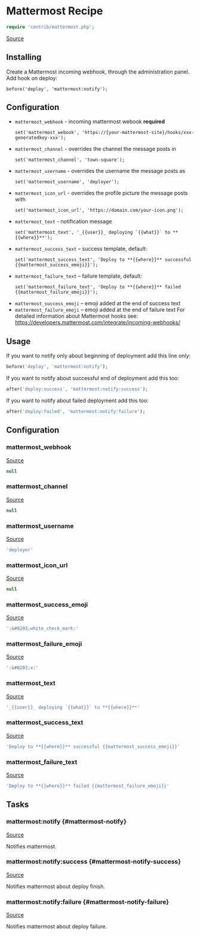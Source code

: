 <!-- DO NOT EDIT THIS FILE! -->
<!-- Instead edit contrib/mattermost.php -->
<!-- Then run bin/docgen -->

# Mattermost Recipe

```php
require 'contrib/mattermost.php';
```

[Source](/contrib/mattermost.php)



## Installing
Create a Mattermost incoming webhook, through the administration panel.
Add hook on deploy:
```
before('deploy', 'mattermost:notify');
```
## Configuration
 - `mattermost_webhook` - incoming mattermost webook **required**
   ```
   set('mattermost_webook', 'https://{your-mattermost-site}/hooks/xxx-generatedkey-xxx');
   ```
 - `mattermost_channel` - overrides the channel the message posts in
   ```
   set('mattermost_channel', 'town-square');
   ```
 - `mattermost_username` - overrides the username the message posts as
   ```
   set('mattermost_username', 'deployer');
   ```
 - `mattermost_icon_url` - overrides the profile picture the message posts with
   ```
   set('mattermost_icon_url', 'https://domain.com/your-icon.png');
   ```
 - `mattermost_text` - notification message
   ```
   set('mattermost_text', '_{{user}}_ deploying `{{what}}` to **{{where}}**');
   ```
 - `mattermost_success_text` – success template, default:
   ```
   set('mattermost_success_text', 'Deploy to **{{where}}** successful {{mattermost_success_emoji}}');
   ```
 - `mattermost_failure_text` – failure template, default:
   ```
   set('mattermost_failure_text', 'Deploy to **{{where}}** failed {{mattermost_failure_emoji}}');
   ```
 - `mattermost_success_emoji` – emoji added at the end of success text
 - `mattermost_failure_emoji` – emoji added at the end of failure text
 For detailed information about Mattermost hooks see: https://developers.mattermost.com/integrate/incoming-webhooks/
## Usage
If you want to notify only about beginning of deployment add this line only:
```php
before('deploy', 'mattermost:notify');
```
If you want to notify about successful end of deployment add this too:
```php
after('deploy:success', 'mattermost:notify:success');
```
If you want to notify about failed deployment add this too:
```php
after('deploy:failed', 'mattermost:notify:failure');
```


## Configuration
### mattermost_webhook
[Source](https://github.com/deployphp/deployer/blob/master/contrib/mattermost.php#L81)



```php title="Default value"
null
```


### mattermost_channel
[Source](https://github.com/deployphp/deployer/blob/master/contrib/mattermost.php#L82)



```php title="Default value"
null
```


### mattermost_username
[Source](https://github.com/deployphp/deployer/blob/master/contrib/mattermost.php#L83)



```php title="Default value"
'deployer'
```


### mattermost_icon_url
[Source](https://github.com/deployphp/deployer/blob/master/contrib/mattermost.php#L84)



```php title="Default value"
null
```


### mattermost_success_emoji
[Source](https://github.com/deployphp/deployer/blob/master/contrib/mattermost.php#L86)



```php title="Default value"
':&#8203;white_check_mark:'
```


### mattermost_failure_emoji
[Source](https://github.com/deployphp/deployer/blob/master/contrib/mattermost.php#L87)



```php title="Default value"
':&#8203;x:'
```


### mattermost_text
[Source](https://github.com/deployphp/deployer/blob/master/contrib/mattermost.php#L89)



```php title="Default value"
'_{{user}}_ deploying `{{what}}` to **{{where}}**'
```


### mattermost_success_text
[Source](https://github.com/deployphp/deployer/blob/master/contrib/mattermost.php#L90)



```php title="Default value"
'Deploy to **{{where}}** successful {{mattermost_success_emoji}}'
```


### mattermost_failure_text
[Source](https://github.com/deployphp/deployer/blob/master/contrib/mattermost.php#L91)



```php title="Default value"
'Deploy to **{{where}}** failed {{mattermost_failure_emoji}}'
```



## Tasks

### mattermost\:notify {#mattermost-notify}
[Source](https://github.com/deployphp/deployer/blob/master/contrib/mattermost.php#L94)

Notifies mattermost.




### mattermost\:notify\:success {#mattermost-notify-success}
[Source](https://github.com/deployphp/deployer/blob/master/contrib/mattermost.php#L115)

Notifies mattermost about deploy finish.




### mattermost\:notify\:failure {#mattermost-notify-failure}
[Source](https://github.com/deployphp/deployer/blob/master/contrib/mattermost.php#L136)

Notifies mattermost about deploy failure.




